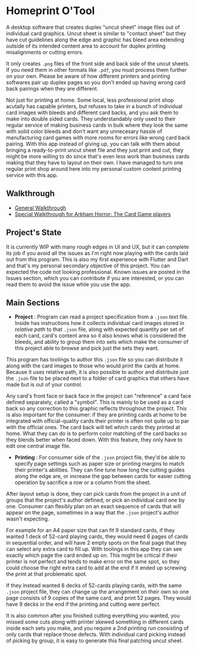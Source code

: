 # Homeprint O'Tool

A desktop software that creates duplex "uncut sheet" image files out of individual card graphics. Uncut sheet is similar to "contact sheet" but they have cut guidelines along the edge and graphic has bleed area extending outside of its intended content area to account for duplex printing misalignments or cutting errors.

It only creates `.png` files of the front side and back side of the uncut sheets. If you need them in other formats like `.pdf`, you must process them further on your own. Please be aware of how different printers and printing softwares pair up duplex pages so you don't ended up having wrong card back pairings when they are different.

Not just for printing at home. Some local, less professional print shop acutally has capable printers, but refuses to take in a bunch of individual card images with bleeds and different card backs, and you ask them to make into double sided cards. They understandably only used to their regular service of making business cards in bulk where they look the same with solid color bleeds and don't want any unnecesary hassle of manufacturing card games with more rooms for errors like wrong card back pairing. With this app instead of giving up, you can talk with them about bringing a ready-to-print uncut sheet file and they just print and cut, they might be more willing to do since that's even less work than business cards making that they have to layout on their own. I have managed to turn one regular print shop around here into my personal custom content printing service with this app.

## Walkthrough

- [General Walkthrough](documentation/walkthrough.md)
- [Special Walkthrough for Arkham Horror: The Card Game players](/documentation/ahlcg.md)

## Project's State

It is currently WIP with many rough edges in UI and UX, but it can complete its job if you avoid all the issues as I'm right now playing with the cards laid out from this program. This is also my first experience with Flutter and Dart and that's my personal secondary objective of this project. You can expected the code not looking professional. Known issues are posted in the Issues section, which you can contribute if you are interested, or you can read them to avoid the issue while you use the app.

## Main Sections

- **Project** : Program can read a project specification from a `.json` text file. Inside has instructions how it collects individual card images stored in *relative path* to that `.json` file, along with expected quantity per set of each card, card's content area so it also knows what is considered the bleeds, and ability to group them into sets which make the consumer of this project able to browse and pick just the sets they want.

This program has toolings to author this `.json` file so you can distribute it along with the card images to those who would print the cards at home. Because it uses relative path, it is also possible to author and distribute just the `.json` file to be placed next to a folder of card graphics that others have made but is out of your control.

Any card's front face or back face in the project can "reference" a card face defined separately, called a "symbol". This is mainly to be used as a card back so any correction to this graphic reflects throughout the project. This is also important for the consumer: if they are printing cards at home to be integrated with official-quality cards their printer is often not quite up to par with the official ones. The card back will tell which cards they printed at home. What they can do is to perform color matching of the card backs so they blends better when faced down. With this feature, they only have to edit one central image file.

- **Printing** : For consumer side of the `.json` project file, they'd be able to specify page settings such as paper size or printing margins to match their printer's abilities. They can fine tune how long the cutting guides along the edge are, or increase the gap between cards for easier cutting operation by sacrifice a row or a column from the sheet.

After layout setup is done, they can pick cards from the project in a unit of groups that the project's author defined, or pick an individual card one by one. Consumer can flexibly plan on an exact sequence of cards that will appear on the page, sometimes in a way that the `.json` project's author wasn't expecting.

For example for an A4 paper size that can fit 9 standard cards, if they wanted 1 deck of 52-card playing cards, they would need 6 pages of cards in sequential order, and will have 2 empty spots on the final page that they can select any extra card to fill up. With toolings in this app they can see exactly which page the card ended up on. This might be critical if their printer is not perfect and tends to make error on the same spot, so they could choose the right extra card to add at the end if it ended up screwing the print at that problematic spot.

If they instead wanted 8 decks of 52-cards playing cards, with the same `.json` project file, they can change up the arrangement on their own so one page consists of 9 copies of the same card, and print 52 pages. They would have 9 decks in the end if the printing and cutting were perfect.

It is also common after you finished cutting everything you wanted, you missed some cuts along with printer skewed something in different cards inside each sets you make, and you require a 2nd printing run consisting of only cards that replace those defects. With individual card picking instead of picking by group, it is easy to generate this final patching uncut sheet.